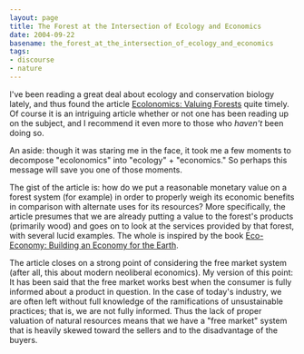 ```yaml
---
layout: page
title: The Forest at the Intersection of Ecology and Economics
date: 2004-09-22
basename: the_forest_at_the_intersection_of_ecology_and_economics
tags:
- discourse
- nature
---
```


I've been reading a great deal about ecology and conservation biology lately,
and thus found the article [Ecolonomics: Valuing
Forests](http://windsofchange.net/archives/005533.php) quite timely. Of course it is an intriguing article whether or not
one has been reading up on the subject, and I recommend it even more to those
who _haven't_ been doing so.

<!-- truncate -->

An aside: though it was staring me in the face, it took me a few moments to
decompose "ecolonomics" into "ecology" + "economics." So perhaps this message
will save you one of those moments.

The gist of the article is: how do we put a reasonable monetary value on a
forest system (for example) in order to properly weigh its economic benefits in
comparison with alternate uses for its resources? More specifically, the article
presumes that we are already putting a value to the forest's products (primarily
wood) and goes on to look at the services provided by that forest, with several
lucid examples. The whole is inspired by the book [Eco-Economy: Building an
Economy for the Earth](http://earth-policy.org/Books/Eco/index.htm).

The article closes on a strong point of considering the free market system
(after all, this about modern neoliberal economics). My version of this point:
It has been said that the free market works best when the consumer is fully
informed about a product in question. In the case of today's industry, we are
often left without full knowledge of the ramifications of unsustainable
practices; that is, we are not fully informed. Thus the lack of proper valuation
of natural resources means that we have a "free market" system that is heavily
skewed toward the sellers and to the disadvantage of the buyers.
